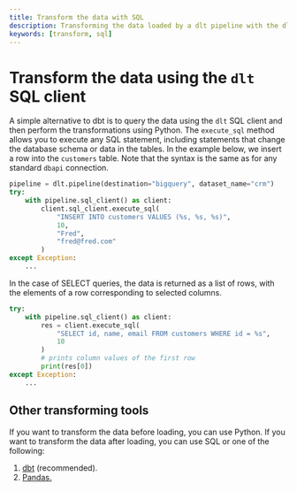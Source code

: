 ```yaml
---
title: Transform the data with SQL
description: Transforming the data loaded by a dlt pipeline with the dlt SQL client
keywords: [transform, sql]
---
```


# Transform the data using the `dlt` SQL client

A simple alternative to dbt is to query the data using the `dlt` SQL client and then perform the
transformations using Python. The `execute_sql` method allows you to execute any SQL statement,
including statements that change the database schema or data in the tables. In the example below, we
insert a row into the `customers` table. Note that the syntax is the same as for any standard `dbapi`
connection.

```py
pipeline = dlt.pipeline(destination="bigquery", dataset_name="crm")
try:
    with pipeline.sql_client() as client:
        client.sql_client.execute_sql(
            "INSERT INTO customers VALUES (%s, %s, %s)",
            10,
            "Fred",
            "fred@fred.com"
        )
except Exception:
    ...
```

In the case of SELECT queries, the data is returned as a list of rows, with the elements of a row
corresponding to selected columns.

```py
try:
    with pipeline.sql_client() as client:
        res = client.execute_sql(
            "SELECT id, name, email FROM customers WHERE id = %s",
            10
        )
        # prints column values of the first row
        print(res[0])
except Exception:
    ...
```

## Other transforming tools

If you want to transform the data before loading, you can use Python. If you want to transform the
data after loading, you can use SQL or one of the following:

1. [dbt](dbt/dbt.md) (recommended).
2. [Pandas.](pandas.md)

